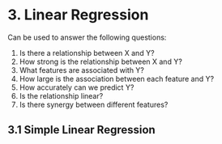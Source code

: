 # 3. Linear Regression

Can be used to answer the following questions: 

1. Is there a relationship between X and Y? 
2. How strong is the relationship between X and Y? 
3. What features are associated with Y? 
4. How large is the association between each feature and Y? 
5. How accurately can we predict Y? 
6. Is the relationship linear? 
7. Is there synergy between different features? 

## 3.1 Simple Linear Regression

